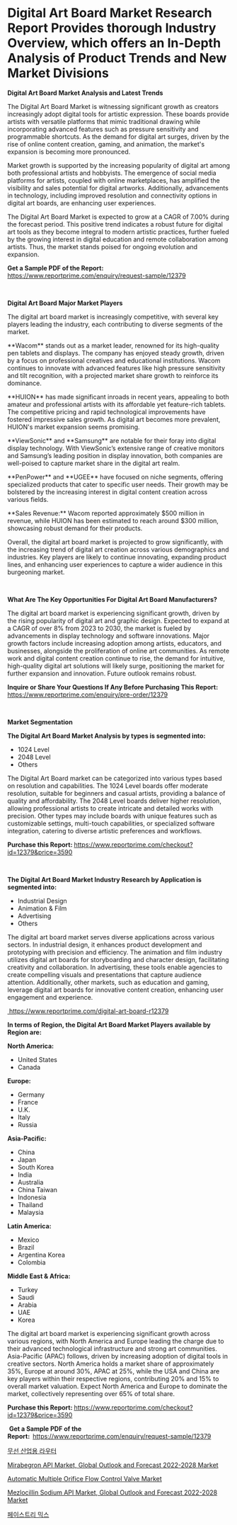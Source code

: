 <p><h1>Digital Art Board Market Research Report Provides thorough Industry Overview, which offers an In-Depth Analysis of Product Trends and New Market Divisions</h1></p><p><strong>Digital Art Board Market Analysis and Latest Trends</strong></p>
<p><p>The Digital Art Board Market is witnessing significant growth as creators increasingly adopt digital tools for artistic expression. These boards provide artists with versatile platforms that mimic traditional drawing while incorporating advanced features such as pressure sensitivity and programmable shortcuts. As the demand for digital art surges, driven by the rise of online content creation, gaming, and animation, the market's expansion is becoming more pronounced.</p><p>Market growth is supported by the increasing popularity of digital art among both professional artists and hobbyists. The emergence of social media platforms for artists, coupled with online marketplaces, has amplified the visibility and sales potential for digital artworks. Additionally, advancements in technology, including improved resolution and connectivity options in digital art boards, are enhancing user experiences.</p><p>The Digital Art Board Market is expected to grow at a CAGR of 7.00% during the forecast period. This positive trend indicates a robust future for digital art tools as they become integral to modern artistic practices, further fueled by the growing interest in digital education and remote collaboration among artists. Thus, the market stands poised for ongoing evolution and expansion.</p></p>
<p><strong>Get a Sample PDF of the Report:&nbsp;</strong> <a href="https://www.reportprime.com/enquiry/request-sample/12379">https://www.reportprime.com/enquiry/request-sample/12379</a></p>
<p>&nbsp;</p>
<p><strong>Digital Art Board Major Market Players</strong></p>
<p><p>The digital art board market is increasingly competitive, with several key players leading the industry, each contributing to diverse segments of the market. </p><p>**Wacom** stands out as a market leader, renowned for its high-quality pen tablets and displays. The company has enjoyed steady growth, driven by a focus on professional creatives and educational institutions. Wacom continues to innovate with advanced features like high pressure sensitivity and tilt recognition, with a projected market share growth to reinforce its dominance.</p><p>**HUION** has made significant inroads in recent years, appealing to both amateur and professional artists with its affordable yet feature-rich tablets. The competitive pricing and rapid technological improvements have fostered impressive sales growth. As digital art becomes more prevalent, HUION's market expansion seems promising.</p><p>**ViewSonic** and **Samsung** are notable for their foray into digital display technology. With ViewSonic’s extensive range of creative monitors and Samsung’s leading position in display innovation, both companies are well-poised to capture market share in the digital art realm. </p><p>**PenPower** and **UGEE** have focused on niche segments, offering specialized products that cater to specific user needs. Their growth may be bolstered by the increasing interest in digital content creation across various fields.</p><p>**Sales Revenue:** Wacom reported approximately $500 million in revenue, while HUION has been estimated to reach around $300 million, showcasing robust demand for their products. </p><p>Overall, the digital art board market is projected to grow significantly, with the increasing trend of digital art creation across various demographics and industries. Key players are likely to continue innovating, expanding product lines, and enhancing user experiences to capture a wider audience in this burgeoning market.</p></p>
<p>&nbsp;</p>
<p><strong>What Are The Key Opportunities For Digital Art Board Manufacturers?</strong></p>
<p><p>The digital art board market is experiencing significant growth, driven by the rising popularity of digital art and graphic design. Expected to expand at a CAGR of over 8% from 2023 to 2030, the market is fueled by advancements in display technology and software innovations. Major growth factors include increasing adoption among artists, educators, and businesses, alongside the proliferation of online art communities. As remote work and digital content creation continue to rise, the demand for intuitive, high-quality digital art solutions will likely surge, positioning the market for further expansion and innovation. Future outlook remains robust.</p></p>
<p><strong>Inquire or Share Your Questions If Any Before Purchasing This Report:</strong> <a href="https://www.reportprime.com/enquiry/pre-order/12379">https://www.reportprime.com/enquiry/pre-order/12379</a></p>
<p>&nbsp;</p>
<p><strong>Market Segmentation</strong></p>
<p><strong>The Digital Art Board Market Analysis by types is segmented into:</strong></p>
<p><ul><li>1024 Level</li><li>2048 Level</li><li>Others</li></ul></p>
<p><p>The Digital Art Board market can be categorized into various types based on resolution and capabilities. The 1024 Level boards offer moderate resolution, suitable for beginners and casual artists, providing a balance of quality and affordability. The 2048 Level boards deliver higher resolution, allowing professional artists to create intricate and detailed works with precision. Other types may include boards with unique features such as customizable settings, multi-touch capabilities, or specialized software integration, catering to diverse artistic preferences and workflows.</p></p>
<p><strong>Purchase this Report:&nbsp;</strong><a href="https://www.reportprime.com/checkout?id=12379&price=3590">https://www.reportprime.com/checkout?id=12379&price=3590</a></p>
<p>&nbsp;</p>
<p><strong>The Digital Art Board Market Industry Research by Application is segmented into:</strong></p>
<p><ul><li>Industrial Design</li><li>Animation & Film</li><li>Advertising</li><li>Others</li></ul></p>
<p><p>The digital art board market serves diverse applications across various sectors. In industrial design, it enhances product development and prototyping with precision and efficiency. The animation and film industry utilizes digital art boards for storyboarding and character design, facilitating creativity and collaboration. In advertising, these tools enable agencies to create compelling visuals and presentations that capture audience attention. Additionally, other markets, such as education and gaming, leverage digital art boards for innovative content creation, enhancing user engagement and experience.</p></p>
<p><a href="https://www.reportprime.com/digital-art-board-r12379">&nbsp;https://www.reportprime.com/digital-art-board-r12379</a></p>
<p><strong>In terms of Region, the Digital Art Board Market Players available by Region are:</strong></p>
<p>
    <p> <strong> North America: </strong>
        <ul>
            <li>United States</li>
            <li>Canada</li>
        </ul>
        </p> 
    <p> <strong> Europe: </strong>
        <ul>
            <li>Germany</li>
            <li>France</li>
            <li>U.K.</li>
            <li>Italy</li>
            <li>Russia</li>
        </ul>
        </p> 
    <p> <strong> Asia-Pacific: </strong>
        <ul>
            <li>China</li>
            <li>Japan</li>
            <li>South Korea</li>
            <li>India</li>
            <li>Australia</li>
            <li>China Taiwan</li>
            <li>Indonesia</li>
            <li>Thailand</li>
            <li>Malaysia</li>
        </ul>
        </p> 
    <p> <strong> Latin America: </strong>
        <ul>
            <li>Mexico</li>
            <li>Brazil</li>
            <li>Argentina Korea</li>
            <li>Colombia</li>
        </ul>
        </p> 
    <p> <strong> Middle East & Africa: </strong>
        <ul>
            <li>Turkey</li>
            <li>Saudi</li>
            <li>Arabia</li>
            <li>UAE</li>
            <li>Korea</li>
        </ul>
    </p>
    </p>
<p><p>The digital art board market is experiencing significant growth across various regions, with North America and Europe leading the charge due to their advanced technological infrastructure and strong art communities. Asia-Pacific (APAC) follows, driven by increasing adoption of digital tools in creative sectors. North America holds a market share of approximately 35%, Europe at around 30%, APAC at 25%, while the USA and China are key players within their respective regions, contributing 20% and 15% to overall market valuation. Expect North America and Europe to dominate the market, collectively representing over 65% of total share.</p></p>
<p><strong>Purchase this Report: </strong><a href="https://www.reportprime.com/checkout?id=12379&price=3590">https://www.reportprime.com/checkout?id=12379&price=3590</a></p>
<p>&nbsp;<strong>Get a Sample PDF of the Report:&nbsp;&nbsp;</strong><a href="https://www.reportprime.com/enquiry/request-sample/12379">https://www.reportprime.com/enquiry/request-sample/12379</a></p>
<p><strong></strong></p>
<p><p><a href="https://medium.com/@serenitywlt52/%EC%84%B1%EC%9E%A5-%EC%9E%A0%EC%9E%AC%EB%A0%A5-%ED%99%9C%EC%84%B1%ED%99%94-2024%EB%85%84%EB%B6%80%ED%84%B0-2031%EB%85%84%EA%B9%8C%EC%A7%80%EC%9D%98-%EB%AC%B4%EC%84%A0-%EC%82%B0%EC%97%85-%EB%9D%BC%EC%9A%B0%ED%84%B0-%EC%8B%9C%EC%9E%A5-%EC%A0%84%EB%9E%B5%EC%A0%81-%EB%B6%84%EC%84%9D-%EC%98%88%EC%B8%A1-be84124f2047">무선 산업용 라우터</a></p><p><a href="https://www.linkedin.com/pulse/global-mirabegron-api-market-outlook-forecast-2022-2028-industry-pntef?trackingId=Qa4Y1v91RpWa81hUnXKOjQ%3D%3D">Mirabegron API Market, Global Outlook and Forecast 2022-2028 Market</a></p><p><a href="https://issuu.com/reportprime-2/docs/automatic-multiple-orifice-flow-con_14a27dff353d0b">Automatic Multiple Orifice Flow Control Valve Market</a></p><p><a href="https://www.linkedin.com/pulse/mezlocillin-sodium-api-market-global-outlook-forecast-2022-2028-yroyf?trackingId=dPUMcd%2FfT%2FGZaNMz85ExKg%3D%3D">Mezlocillin Sodium API Market, Global Outlook and Forecast 2022-2028 Market</a></p><p><a href="https://medium.com/@serenitywlt52/%EA%B8%80%EB%A1%9C%EB%B2%8C-%EC%A0%9C%EA%B3%BC-%EB%AF%B9%EC%8A%A4%EC%97%90-%EB%8C%80%ED%95%9C-%EA%B4%80%EC%A0%90-%EC%8B%9C%EC%9E%A5-%EB%8F%99%ED%96%A5-%EB%8F%84%EC%A0%84-%EA%B3%BC%EC%A0%9C-%EB%B0%8F-%EC%98%88%EC%B8%A1-2024-2031-1840e28b3ae5">페이스트리 믹스</a></p></p>